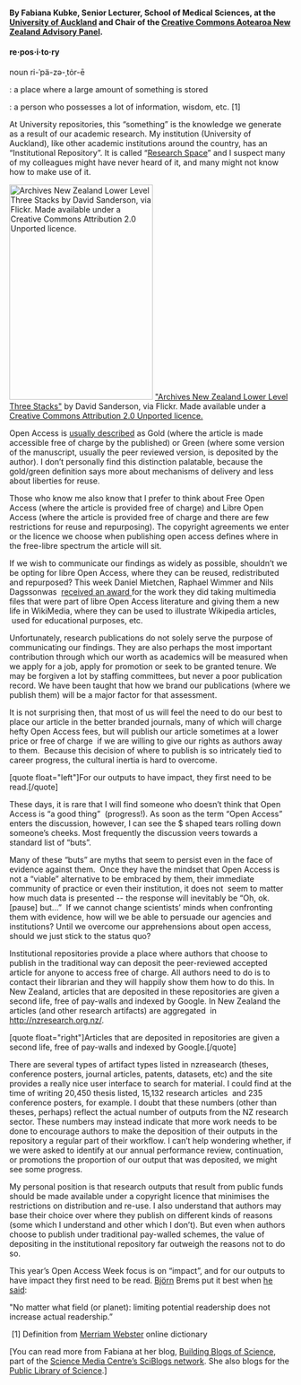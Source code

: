 <html><body><h4>By Fabiana Kubke, Senior Lecturer, School of Medical Sciences, at the<a href="http://www.fmhs.auckland.ac.nz/sms/staffct/staff_details.aspx?staffID=6D6B7562303033" target="_blank"> University of Auckland</a> and Chair of the <a href="http://creativecommons.org.nz/about/who-we-are/" target="_blank">Creative Commons Aotearoa New Zealand Advisory Panel</a>.</h4>

<h4 id="docs-internal-guid-4535c1a2-e702-23d8-9e0c-b9896879e046"><strong>re·pos·i·to·ry</strong></h4>

<p dir="ltr">noun ri-ˈpä-zə-ˌtȯr-ē</p>

: a place where a large amount of something is stored

: a person who possesses a lot of information, wisdom, etc. [1]

<p dir="ltr">At University repositories, this “something” is the knowledge we generate as a result of our academic research. My institution (University of Auckland), like other academic institutions around the country, has an “Institutional Repository”. It is called “<a href="https://researchspace.auckland.ac.nz/">Research Space</a>” and I suspect many of my colleagues might have never heard of it, and many might not know how to make use of it.</p>





<a href="http://creativecommons.org.nz/wp-content/uploads/2013/10/Archives.jpg"><img class=" wp-image-4772   " alt="Archives New Zealand Lower Level Three Stacks by David Sanderson, via Flickr. Made available under a Creative Commons Attribution 2.0 Unported licence. " src="http://creativecommons.org.nz/wp-content/uploads/2013/10/Archives.jpg" width="256" height="384"></a> <a href="http://www.flickr.com/photos/archivesnz/8759939806/" target="_blank">"Archives New Zealand Lower Level Three Stacks"</a> by David Sanderson, via Flickr. Made available under a <a href="http://creativecommons.org/licenses/by/2.0/deed.en" target="_blank">Creative Commons Attribution 2.0 Unported licence.</a>

<p dir="ltr">Open Access is <a href="http://en.wikipedia.org/wiki/Open_access" target="_blank">usually described</a> as Gold (where the article is made accessible free of charge by the published) or Green (where some version of the manuscript, usually the peer reviewed version, is deposited by the author). I don’t personally find this distinction palatable, because the gold/green definition says more about mechanisms of delivery and less about liberties for reuse.</p>

<p dir="ltr">Those who know me also know that I prefer to think about Free Open Access (where the article is provided free of charge) and Libre Open Access (where the article is provided free of charge and there are few restrictions for reuse and repurposing). The copyright agreements we enter or the licence we choose when publishing open access defines where in the free-libre spectrum the article will sit.</p>

<p dir="ltr">If we wish to communicate our findings as widely as possible, shouldn’t we be opting for libre Open Access, where they can be reused, redistributed and repurposed? This week Daniel Mietchen, Raphael Wimmer and Nils Dagssonwas  <a href="http://blogs.plos.org/mindthebrain/2013/10/01/asap-awards-interview-with-daniel-mietchen/">received an award </a>for the work they did taking multimedia files that were part of libre Open Access literature and giving them a new life in WikiMedia, where they can be used to illustrate Wikipedia articles,  used for educational purposes, etc.</p>

<p dir="ltr">Unfortunately, research publications do not solely serve the purpose of communicating our findings. They are also perhaps the most important contribution through which our worth as academics will be measured when we apply for a job, apply for promotion or seek to be granted tenure. We may be forgiven a lot by staffing committees, but never a poor publication record. We have been taught that how we brand our publications (where we publish them) will be a major factor for that assessment.</p>

<p dir="ltr">It is not surprising then, that most of us will feel the need to do our best to place our article in the better branded journals, many of which will charge hefty Open Access fees, but will publish our article sometimes at a lower price or free of charge  if we are willing to give our rights as authors away to them.  Because this decision of where to publish is so intricately tied to career progress, the cultural inertia is hard to overcome.</p>

<p dir="ltr">[quote float="left"]For our outputs to have impact, they first need to be read.[/quote]</p>

<p dir="ltr">These days, it is rare that I will find someone who doesn’t think that Open Access is “a good thing”  (progress!). As soon as the term “Open Access” enters the discussion, however, I can see the $ shaped tears rolling down someone’s cheeks. Most frequently the discussion veers towards a standard list of “buts”.</p>

<p dir="ltr">Many of these “buts” are myths that seem to persist even in the face of evidence against them.  Once they have the mindset that Open Access is not a “viable” alternative to be embraced by them, their immediate community of practice or even their institution, it does not  seem to matter how much data is presented -- the response will inevitably be “Oh, ok. [pause] but…”  If we cannot change scientists’ minds when confronting them with evidence, how will we be able to persuade our agencies and institutions? Until we overcome our apprehensions about open access, should we just stick to the status quo?</p>

<p dir="ltr">Institutional repositories provide a place where authors that choose to publish in the traditional way can deposit the peer-reviewed accepted article for anyone to access free of charge. All authors need to do is to contact their librarian and they will happily show them how to do this. In New Zealand, articles that are deposited in these repositories are given a second life, free of pay-walls and indexed by Google. In New Zealand the articles (and other research artifacts) are aggregated  in <a href="http://nzresearch.org.nz/">http://nzresearch.org.nz/</a>.</p>

<p dir="ltr">[quote float="right"]Articles that are deposited in repositories are given a second life, free of pay-walls and indexed by Google.[/quote]</p>

<p dir="ltr">There are several types of artifact types listed in nzreasearch (theses, conference posters, journal articles, patents, datasets, etc) and the site provides a really nice user interface to search for material. I could find at the time of writing 20,450 thesis listed, 15,132 research articles  and 235 conference posters, for example. I doubt that these numbers (other than theses, perhaps) reflect the actual number of outputs from the NZ research sector. These numbers may instead indicate that more work needs to be done to encourage authors to make the deposition of their outputs in the repository a regular part of their workflow. I can’t help wondering whether, if we were asked to identify at our annual performance review, continuation, or promotions the proportion of our output that was deposited, we might see some progress.</p>

<p dir="ltr">My personal position is that research outputs that result from public funds should be made available under a copyright licence that minimises the restrictions on distribution and re-use. I also understand that authors may base their choice over where they publish on different kinds of reasons (some which I understand and other which I don’t). But even when authors choose to publish under traditional pay-walled schemes, the value of depositing in the institutional repository far outweigh the reasons not to do so.</p>

<p dir="ltr">This year’s Open Access Week focus is on “impact”, and for our outputs to have impact they first need to be read. <a href="https://twitter.com/brembs">Björn</a> Brems put it best when <a href="http://twitter.com/brembs/status/354486926562181120">he said</a>:</p>

<p dir="ltr">"No matter what field (or planet): limiting potential readership does not increase actual readership.”</p>

<p dir="ltr"> [1] Definition from <a href="http://www.merriam-webster.com/dictionary/repository">Merriam Webster</a> online dictionary</p>

<p dir="ltr">[You can read more from Fabiana at her blog, <a href="http://sciblogs.co.nz/building-blogs-of-science/" target="_blank">Building Blogs of Science</a>, part of the <a href="http://sciblogs.co.nz/bloggers/" target="_blank">Science Media Centre’s SciBlogs network</a>. She also blogs for the <a href="http://blogs.plos.org/mindthebrain/" target="_blank">Public Library of Science</a>.]</p></body></html>